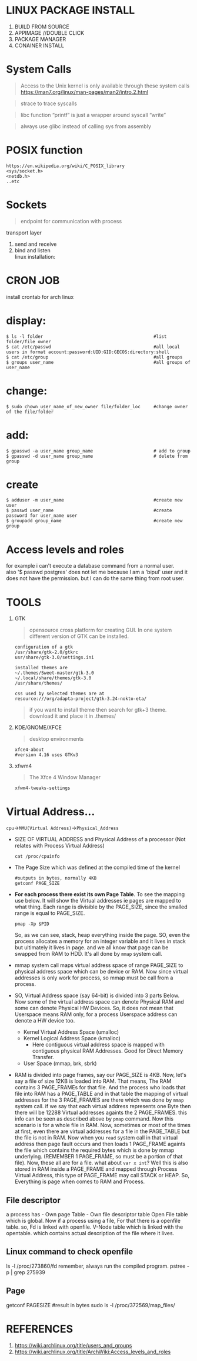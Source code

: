# LINUX PACKAGE INSTALL

1.  BUILD FROM SOURCE
2.  APPIMAGE //DOUBLE CLICK
3.  PACKAGE MANAGER
4.  CONAINER INSTALL

# System Calls

> Access to the Unix kernel is only available through these system calls
> https://man7.org/linux/man-pages/man2/intro.2.html

> strace to trace syscalls

> libc function “printf” is just a wrapper around syscall “write”

> always use glibc instead of calling sys from assembly

# POSIX function

    https://en.wikipedia.org/wiki/C_POSIX_library
    <sys/socket.h>
    <netdb.h>
    ..etc

# Sockets

> endpoint for communication with process

transport layer

1. send and receive
2. bind and listen  
   linux installation:

# CRON JOB

install crontab for arch linux

# display:

    $ ls -l folder  									    #list folder/file owner
    $ cat /etc/passwd 										#all local users in format account:password:UID:GID:GECOS:directory:shell
    $ cat /etc/group  										#all groups
    $ groups user_name 										#all groups of user_name

# change:

    $ sudo chown user_name_of_new_owner file/folder_loc		#change owner of the file/folder

# add:

    $ gpasswd -a user_name group_name 						# add to group
    $ gpasswd -d user_name group_name 						# delete from group

# create

    $ adduser -m user_name									#create new user
    $ passwd user_name										#create password for user_name user
    $ groupadd group_name 									#create new group

# Access levels and roles

for example i can't execute a database command from a normal user.  
also '$ passwd postgres' does not let me because I am a 'bipul' user and it does not have the permission. but I can do the same thing from root user.

# TOOLS

1. GTK

   > opensource cross platform for creating GUI. In one system different version of GTK can be installed.

   ```
   configuration of a gtk
   /usr/share/gtk-2.0/gtkrc
   usr/share/gtk-3.0/settings.ini

   installed themes are
   ~/.themes/Sweet-master/gtk-3.0
   ~/.local/share/themes/gtk-3.0
   /usr/share/themes/

   css used by selected themes are at
   resource:///org/adapta-project/gtk-3.24-nokto-eta/
   ```

   > if you want to install theme then search for gtk+3 theme. download it and place it in .themes/

2. KDE/GNOME/XFCE
   > desktop environments
   ```
   xfce4-about
   #version 4.16 uses GTKv3
   ```
3. xfwm4

   > The Xfce 4 Window Manager

   ```
   xfwm4-tweaks-settings

   ```

# Virtual Address...

`cpu`->`MMU(Virtual Address)`->`Physical_Address`

- SIZE OF VIRTUAL ADDRESS and Physical Address of a processor (Not relates with Process Virtual Address)
  ```
  cat /proc/cpuinfo
  ```
- The Page Size which was defined at the compiled time of the kernel

  ```
  #outputs in bytes, normally 4KB
  getconf PAGE_SIZE
  ```

- **For each process there exist its own Page Table**. To see the mapping use below. It will show the Virtual addresses ie pages are mapped to what thing. Each range is divisible by the PAGE_SIZE, since the smalled range is equal to PAGE_SIZE.
  ```
  pmap -Xp $PID
  ```
  So, as we can see, stack, heap everything inside the page. SO, even the process allocates a memory for an integer variable and it lives in stack but ultimately it lives in page. and we all know that page can be swapped from RAM to HDD.
  It's all done by `mmap` system call.
- mmap system call maps virtual address space of range PAGE_SIZE to physical address space which can be device or RAM. Now since virtual addresses is only work for process, so mmap must be call from a process.
- SO, Virtual Address space (say 64-bit) is divided into 3 parts Below. Now some of the virtual address space can denote Physical RAM and some can denote Physical HW Devices. So, it does not mean that Userspace means RAM only, for a process Userspace address can denote a HW device too.
  - Kernel Virtual Address Space (umalloc)
  - Kernel Logical Address Space (kmalloc)
    - Here contiguous virtual address space is mapped with contiguous physical RAM Addresses. Good for Direct Memory Transfer.
  - User Space (mmap, brk, sbrk)
- RAM is divided into page frames, say our PAGE_SIZE is 4KB. Now, let's say a file of size 12KB is loaded into RAM. That means, The RAM contains 3 PAGE_FRAMEs for that file. And the process who loads that file into RAM has a PAGE_TABLE and in that table the mapping of virtual addresses for the 3 PAGE_FRAMES are there which was done by `mmap` system call. if we say that each virtual address represents one Byte then there will be 12288 Virtual addresses againts the 2 PAGE_FRAMES. this info can be seen as described above by `pmap` command. Now this scenario is for a whole file in RAM. Now, sometimes or most of the times at first, even there are virtual addresses for a file in the PAGE_TABLE but the file is not in RAM. Now when you `read` system call in that virtual address then page fault occurs and then loads 1 PAGE_FRAME againts the file which contains the required bytes which is done by mmap underlying. (REMEMBER 1 PAGE_FRAME, so must be a portion of that file). Now, these all are for a file. what about `var x int`? Well this is also stored in RAM inside a PAGE_FRAME and mapped through Process Virtual Address, this type of PAGE_FRAME may call STACK or HEAP. So, Everything is page when comes to RAM and Process.

## File descriptor

a process has - Own page Table - Own file descriptor table
Open File table which is global. Now if a process using a file, For that there is a openfile table. so, Fd is linked with openfile.
V-Node table which is linked with the opentable. which contains actual description of the file where it lives.

## Linux command to check openfile

ls -l /proc/273860/fd
remember, always run the compiled program.
pstree -p | grep 275939

## Page

getconf PAGESIZE #result in bytes
sudo ls -l /proc/372569/map_files/

# REFERENCES

1. https://wiki.archlinux.org/title/users_and_groups
1. https://wiki.archlinux.org/title/ArchWiki:Access_levels_and_roles
